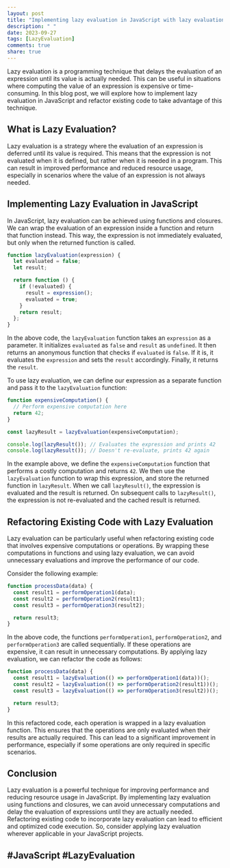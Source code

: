 ```yaml
---
layout: post
title: "Implementing lazy evaluation in JavaScript with lazy evaluation refactoring"
description: " "
date: 2023-09-27
tags: [LazyEvaluation]
comments: true
share: true
---
```


Lazy evaluation is a programming technique that delays the evaluation of an expression until its value is actually needed. This can be useful in situations where computing the value of an expression is expensive or time-consuming. In this blog post, we will explore how to implement lazy evaluation in JavaScript and refactor existing code to take advantage of this technique.

## What is Lazy Evaluation?

Lazy evaluation is a strategy where the evaluation of an expression is deferred until its value is required. This means that the expression is not evaluated when it is defined, but rather when it is needed in a program. This can result in improved performance and reduced resource usage, especially in scenarios where the value of an expression is not always needed.

## Implementing Lazy Evaluation in JavaScript

In JavaScript, lazy evaluation can be achieved using functions and closures. We can wrap the evaluation of an expression inside a function and return that function instead. This way, the expression is not immediately evaluated, but only when the returned function is called.

```javascript
function lazyEvaluation(expression) {
  let evaluated = false;
  let result;

  return function () {
    if (!evaluated) {
      result = expression();
      evaluated = true;
    }
    return result;
  };
}
```

In the above code, the `lazyEvaluation` function takes an `expression` as a parameter. It initializes `evaluated` as `false` and `result` as `undefined`. It then returns an anonymous function that checks if `evaluated` is `false`. If it is, it evaluates the `expression` and sets the `result` accordingly. Finally, it returns the `result`.

To use lazy evaluation, we can define our expression as a separate function and pass it to the `lazyEvaluation` function:

```javascript
function expensiveComputation() {
  // Perform expensive computation here
  return 42;
}

const lazyResult = lazyEvaluation(expensiveComputation);

console.log(lazyResult()); // Evaluates the expression and prints 42
console.log(lazyResult()); // Doesn't re-evaluate, prints 42 again
```

In the example above, we define the `expensiveComputation` function that performs a costly computation and returns `42`. We then use the `lazyEvaluation` function to wrap this expression, and store the returned function in `lazyResult`. When we call `lazyResult()`, the expression is evaluated and the result is returned. On subsequent calls to `lazyResult()`, the expression is not re-evaluated and the cached result is returned.

## Refactoring Existing Code with Lazy Evaluation

Lazy evaluation can be particularly useful when refactoring existing code that involves expensive computations or operations. By wrapping these computations in functions and using lazy evaluation, we can avoid unnecessary evaluations and improve the performance of our code.

Consider the following example:

```javascript
function processData(data) {
  const result1 = performOperation1(data);
  const result2 = performOperation2(result1);
  const result3 = performOperation3(result2);

  return result3;
}
```

In the above code, the functions `performOperation1`, `performOperation2`, and `performOperation3` are called sequentially. If these operations are expensive, it can result in unnecessary computations. By applying lazy evaluation, we can refactor the code as follows:

```javascript
function processData(data) {
  const result1 = lazyEvaluation(() => performOperation1(data))();
  const result2 = lazyEvaluation(() => performOperation2(result1))();
  const result3 = lazyEvaluation(() => performOperation3(result2))();

  return result3;
}
```

In this refactored code, each operation is wrapped in a lazy evaluation function. This ensures that the operations are only evaluated when their results are actually required. This can lead to a significant improvement in performance, especially if some operations are only required in specific scenarios.

## Conclusion

Lazy evaluation is a powerful technique for improving performance and reducing resource usage in JavaScript. By implementing lazy evaluation using functions and closures, we can avoid unnecessary computations and delay the evaluation of expressions until they are actually needed. Refactoring existing code to incorporate lazy evaluation can lead to efficient and optimized code execution. So, consider applying lazy evaluation wherever applicable in your JavaScript projects.

## #JavaScript #LazyEvaluation